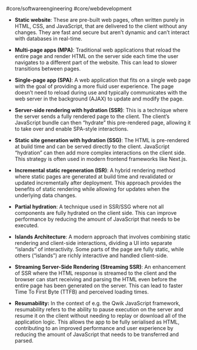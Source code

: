 #core/softwareengineering #core/webdevelopment

- **Static website**: These are pre-built web pages, often written purely in HTML, CSS, and JavaScript, that are delivered to the client without any changes. They are fast and secure but aren’t dynamic and can’t interact with databases in real-time.

- **Multi-page apps (MPA)**: Traditional web applications that reload the entire page and render HTML on the server side each time the user navigates to a different part of the website. This can lead to slower transitions between pages.

- **Single-page app (SPA)**: A web application that fits on a single web page with the goal of providing a more fluid user experience. The page doesn’t need to reload during use and typically communicates with the web server in the background (AJAX) to update and modify the page.

- **Server-side rendering with hydration (SSR)**: This is a technique where the server sends a fully rendered page to the client. The client’s JavaScript bundle can then “hydrate” this pre-rendered page, allowing it to take over and enable SPA-style interactions.

- **Static site generation with hydration (SSG)**: The HTML is pre-rendered at build time and can be served directly to the client. JavaScript “hydration” can then add more complex interactions on the client side. This strategy is often used in modern frontend frameworks like Next.js.

- **Incremental static regeneration (ISR)**: A hybrid rendering method where static pages are generated at build time and revalidated or updated incrementally after deployment. This approach provides the benefits of static rendering while allowing for updates when the underlying data changes.

- **Partial hydration**: A technique used in SSR/SSG where not all components are fully hydrated on the client side. This can improve performance by reducing the amount of JavaScript that needs to be executed.

- **Islands Architecture**: A modern approach that involves combining static rendering and client-side interactions, dividing a UI into separate “islands” of interactivity. Some parts of the page are fully static, while others (“islands”) are richly interactive and handled client-side.

- **Streaming Server-Side Rendering (Streaming SSR)**: An enhancement of SSR where the HTML response is streamed to the client and the browser can start receiving and parsing the HTML even before the entire page has been generated on the server. This can lead to faster Time To First Byte (TTFB) and perceived loading times.

- **Resumability:** In the context of e.g. the Qwik JavaScript framework, resumability refers to the ability to pause execution on the server and resume it on the client without needing to replay or download all of the application logic. This allows the app to be fully serialised as HTML, contributing to an improved performance and user experience by reducing the amount of JavaScript that needs to be transferred and parsed.